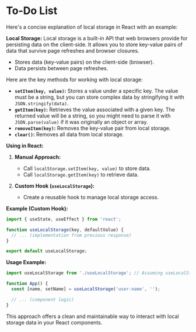 # To-Do List
Here's a concise explanation of local storage in React with an example:

**Local Storage:**
Local storage is a built-in API that web browsers provide for persisting data on the client-side. It allows you to store key-value pairs of data that survive page refreshes and browser closures.

- Stores data (key-value pairs) on the client-side (browser).
- Data persists between page refreshes.

Here are the key methods for working with local storage:

- **`setItem(key, value)`:** Stores a value under a specific key. The value must be a string, but you can store complex data by stringifying it with `JSON.stringify(data)`.
- **`getItem(key)`:** Retrieves the value associated with a given key. The returned value will be a string, so you might need to parse it with `JSON.parse(value)` if it was originally an object or array.
- **`removeItem(key)`:** Removes the key-value pair from local storage.
- **`clear()`:** Removes all data from local storage.

**Using in React:**

1. **Manual Approach:**

   - Call `localStorage.setItem(key, value)` to store data.
   - Call `localStorage.getItem(key)` to retrieve data.

2. **Custom Hook (`useLocalStorage`):**

   - Create a reusable hook to manage local storage access.

**Example (Custom Hook):**

```javascript
import { useState, useEffect } from 'react';

function useLocalStorage(key, defaultValue) {
  // ... (implementation from previous response)
}

export default useLocalStorage;
```

**Usage Example:**

```javascript
import useLocalStorage from './useLocalStorage'; // Assuming useLocalStorage is in a separate file

function App() {
  const [name, setName] = useLocalStorage('user-name', '');

  // ... (component logic)
}
```

This approach offers a clean and maintainable way to interact with local storage data in your React components.





